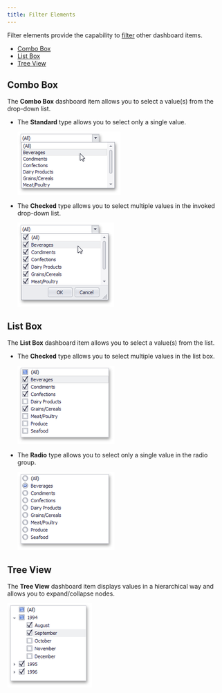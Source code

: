 ```yaml
---
title: Filter Elements
---
```

Filter elements provide the capability to [filter](../../../../dashboard-for-desktop/articles/dashboard-viewer/data-presentation/master-filtering.md) other dashboard items.
* [Combo Box](#combo-box)
* [List Box](#list-box)
* [Tree View](#tree-view)

## <a name="combo-box"/>Combo Box
The **Combo Box** dashboard item allows you to select a value(s) from the drop-down list.
* The **Standard** type allows you to select only a single value.
	
	![Combobox_Standard](../../../images/Img24834.png)
* The **Checked** type allows you to select multiple values in the invoked drop-down list.
	
	![Combobox_Checked](../../../images/Img24835.png)

## <a name="list-box"/>List Box
The **List Box** dashboard item allows you to select a value(s) from the list.
* The **Checked** type allows you to select multiple values in the list box.
	
	![Listbox_Checked](../../../images/Img24840.png)
* The **Radio** type allows you to select only a single value in the radio group.
	
	![Listbox_Radio](../../../images/Img24841.png)

## <a name="tree-view"/>Tree View
The **Tree View** dashboard item displays values in a hierarchical way and allows you to expand/collapse nodes.

![Treeview_Checked](../../../images/Img24843.png)